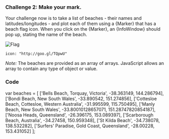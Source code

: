 ### Challenge 2: Make your mark.

Your challenge now is to take a list of beaches - their names and latitudes/longitudes - and plot each of them using a {Marker} that has a beach flag icon. When you click on the {Marker}, an {InfoWindow} should pop up, stating the name of the beach.

![Flag](http://goo.gl/TQpwU)

    icon: "http://goo.gl/TQpwU"

*Note:* The beaches are provided as an array of arrays. JavaScript
allows an array to contain any type of object or value.

### Code
var beaches = [
  ['Bells Beach, Torquay, Victoria', -38.363149, 144.286794],
  ['Bondi Beach, New South Wales', -33.890542, 151.274856],
  ['Cottesloe Beach, Cottesloe, Western Australia', -31.995599, 115.750495],
  ['Manly Beach, New South Wales', -33.80010128657071, 151.28747820854187],
  ['Noosa Heads, Queensland', -26.396175, 153.089397],
  ['Scarborough Beach, Australia', -34.27458, 150.959348],
  ['St Kilda Beach', -34.738078, 138.532282],
  ['Surfers\' Paradise, Gold Coast, Queensland', -28.00228, 153.431052]
];

